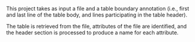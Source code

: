This project takes as input a file and a table boundary annotation (i.e., first and last line of the table body, and lines participating in the table header).

The table is retrieved from the file, attributes of the file are identified, and the header section is processed to produce a name for each attribute. 